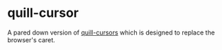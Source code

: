 # quill-cursor

A pared down version of [quill-cursors](https://npmjs.org/package/quill-cursors) which is designed to replace the browser's caret.

